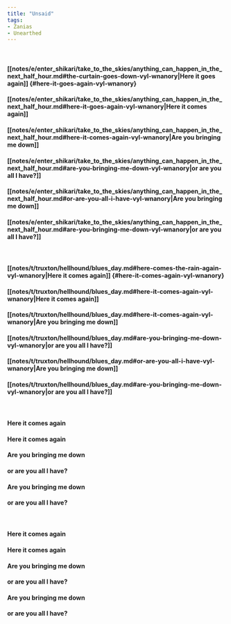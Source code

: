 ```yaml
---
title: "Unsaid"
tags:
- Zanias
- Unearthed
---
```

&nbsp;
#### [[notes/e/enter_shikari/take_to_the_skies/anything_can_happen_in_the_next_half_hour.md#the-curtain-goes-down-vyl-wnanory|Here it goes again]] {#here-it-goes-again-vyl-wnanory}
#### [[notes/e/enter_shikari/take_to_the_skies/anything_can_happen_in_the_next_half_hour.md#here-it-goes-again-vyl-wnanory|Here it comes again]]
#### [[notes/e/enter_shikari/take_to_the_skies/anything_can_happen_in_the_next_half_hour.md#here-it-comes-again-vyl-wnanory|Are you bringing me down]]
#### [[notes/e/enter_shikari/take_to_the_skies/anything_can_happen_in_the_next_half_hour.md#are-you-bringing-me-down-vyl-wnanory|or are you all I have?]]
#### [[notes/e/enter_shikari/take_to_the_skies/anything_can_happen_in_the_next_half_hour.md#or-are-you-all-i-have-vyl-wnanory|Are you bringing me down]]
#### [[notes/e/enter_shikari/take_to_the_skies/anything_can_happen_in_the_next_half_hour.md#are-you-bringing-me-down-vyl-wnanory|or are you all I have?]]
&nbsp;
#### [[notes/t/truxton/hellhound/blues_day.md#here-comes-the-rain-again-vyl-wnanory|Here it comes again]] {#here-it-comes-again-vyl-wnanory}
#### [[notes/t/truxton/hellhound/blues_day.md#here-it-comes-again-vyl-wnanory|Here it comes again]]
#### [[notes/t/truxton/hellhound/blues_day.md#here-it-comes-again-vyl-wnanory|Are you bringing me down]]
#### [[notes/t/truxton/hellhound/blues_day.md#are-you-bringing-me-down-vyl-wnanory|or are you all I have?]]
#### [[notes/t/truxton/hellhound/blues_day.md#or-are-you-all-i-have-vyl-wnanory|Are you bringing me down]]
#### [[notes/t/truxton/hellhound/blues_day.md#are-you-bringing-me-down-vyl-wnanory|or are you all I have?]]
&nbsp;
#### Here it comes again 
#### Here it comes again 
#### Are you bringing me down
#### or are you all I have?
#### Are you bringing me down
#### or are you all I have?
&nbsp;
#### Here it comes again 
#### Here it comes again 
#### Are you bringing me down
#### or are you all I have?
#### Are you bringing me down
#### or are you all I have?
